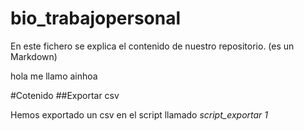 # bio_trabajopersonal

En este fichero se explica el contenido de nuestro repositorio. (es un Markdown) 


hola me llamo ainhoa


#Cotenido
##Exportar csv

Hemos exportado un csv en el script llamado *script_exportar 1*